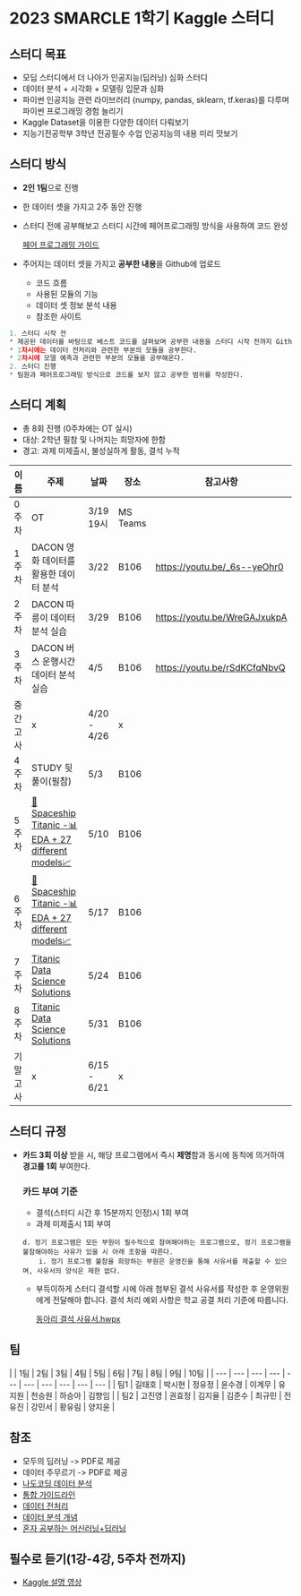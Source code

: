 # 2023 SMARCLE 1학기 Kaggle 스터디

## 스터디 목표

- 모딥 스터디에서 더 나아가 인공지능(딥러닝) 심화 스터디
- 데이터 분석 + 시각화 + 모델링 입문과 심화
- 파이썬 인공지능 관련 라이브러리 (numpy, pandas, sklearn, tf.keras)를 다루며 파이썬 프로그래밍 경험 늘리기
- Kaggle Dataset을 이용한 다양한 데이터 다뤄보기
- 지능기전공학부 3학년 전공필수 수업 인공지능의 내용 미리 맛보기

## 스터디 방식

- **2인 1팀**으로 진행
- 한 데이터 셋을 가지고 2주 동안 진행
- 스터디 전에 공부해보고 스터디 시간에 페어프로그래밍 방식을 사용하여 코드 완성
    
     [페어 프로그래밍 가이드](https://erratic-infinity-699.notion.site/888ebbfa2a014a2da1605d65def15dba)
    
- 주어지는 데이터 셋을 가지고 **공부한 내용**을 Github에 업로드
    - 코드 흐름
    - 사용된 모듈의 기능
    - 데이터 셋 정보 분석 내용
    - 참조한 사이트

```python
1. 스터디 시작 전
* 제공된 데이터를 바탕으로 베스트 코드를 살펴보며 공부한 내용을 스터디 시작 전까지 Github에 업로드한다.
* 1차시에는 데이터 전처리와 관련한 부분의 모듈을 공부한다.
* 2차시에 모델 예측과 관련한 부분의 모듈을 공부해온다.
2. 스터디 진행
* 팀원과 페어프로그래밍 방식으로 코드를 보지 않고 공부한 범위를 작성한다.
```

## 스터디 계획

- 총 8회 진행 (0주차에는 OT 실시)
- 대상: 2학년 필참 및 나머지는 희망자에 한함
- 경고: 과제 미제출시, 불성실하게 활동, 결석 누적

| 이름 | 주제 | 날짜 | 장소 | 참고사항 |
| --- | --- | --- | --- | --- |
| 0주차 | OT | 3/19 19시 | MS Teams |  |
| 1주차 | DACON 영화 데이터를 활용한 데이터 분석 | 3/22 | B106 | https://youtu.be/_6s--yeOhr0 |
| 2주차 | DACON 따릉이 데이터 분석 실습 | 3/29 | B106 | https://youtu.be/WreGAJxukpA |
| 3주차 | DACON 버스 운행시간 데이터 분석 실습 | 4/5 | B106 | https://youtu.be/rSdKCfqNbvQ |
| 중간고사 | x | 4/20 - 4/26 | x |  |
| 4주차 | STUDY 뒷풀이(필참) | 5/3 | B106 |  |
| 5주차 |[🚀Spaceship Titanic -📊EDA + 27 different models📈](https://www.kaggle.com/code/odins0n/spaceship-titanic-eda-27-different-models) | 5/10 | B106 |  |
| 6주차 | [🚀Spaceship Titanic -📊EDA + 27 different models📈](https://www.kaggle.com/code/odins0n/spaceship-titanic-eda-27-different-models) | 5/17 | B106 |  |
| 7주차 | [Titanic Data Science Solutions](https://www.kaggle.com/code/startupsci/titanic-data-science-solutions) | 5/24 | B106 |  |
| 8주차 | [Titanic Data Science Solutions](https://www.kaggle.com/code/startupsci/titanic-data-science-solutions)| 5/31 | B106 |  |
| 기말고사 | x | 6/15 - 6/21 | x |  |

## 스터디 규정

- **카드 3회 이상** 받을 시, 해당 프로그램에서 즉시 **제명**함과 동시에 동칙에 의거하여 **경고를 1회** 부여한다.
    
    ### 카드 부여 기준
    
    - 결석(스터디 시간 후 15분까지 인정)시 1회 부여
    - 과제 미제출시 1회 부여
    
    ```
    d. 정기 프로그램은 모든 부원이 필수적으로 참여해야하는 프로그램으로, 정기 프로그램을 불참해야하는 사유가 있을 시 아래 조항을 따른다.
    	i. 정기 프로그램 불참을 희망하는 부원은 운영진을 통해 사유서를 제출할 수 있으며, 사유서의 양식은 제한 없다.
    ```
    
    - 부득이하게 스터디 결석할 시에 아래 첨부된 결석 사유서를 작성한 후 운영위원에게 전달해야 합니다. 결석 처리 예외 사항은 학교 공결 처리 기준에 따릅니다.
        
        [동아리 결석 사유서.hwpx](https://github.com/sejongsmarcle/2022_Autumn_DataAnalysisStudy/blob/main/%EB%8F%99%EC%95%84%EB%A6%AC%20%EA%B2%B0%EC%84%9D%20%EC%82%AC%EC%9C%A0%EC%84%9C.hwpx?raw=True)
        

## 팀

|  | 1팀 | 2팀 | 3팀 | 4팀 | 5팀 | 6팀 | 7팀 | 8팀 | 9팀 | 10팀 |
| --- | --- | --- | --- | --- | --- | --- | --- | --- | --- |
| 팀1 | 길태호 | 박시현 | 정유정 | 윤수경 | 이계무 | 유지원 | 천승원 | 하승아 | 김향임 |
| 팀2 | 고진영 | 권효정 | 김지율 | 김준수 | 최규민 | 전유진 | 강민서 | 황유림 | 양지윤 |

## 참조

- 모두의 딥러닝 -> PDF로 제공
- 데이터 주무르기 -> PDF로 제공
- [나도코딩 데이터 분석](https://youtu.be/PjhlUzp_cU0)
- [통합 가이드라인](https://kaggle-kr.tistory.com/32)
- [데이터 전처리](https://www.kaggle.com/kwonyoung234/for-beginner)
- [데이터 분석 개념](https://www.youtube.com/watch?v=PjhlUzp_cU0)
- [혼자 공부하는 머신러닝+딥러닝](https://youtu.be/J6wehCO_c58)

## 필수로 듣기(1강-4강, 5주차 전까지)

- [Kaggle 설명 영상](https://youtube.com/playlist?list=PL9mhQYIlKEhfBKFj3HYWwk-jQlV8aNwgk)
